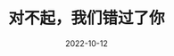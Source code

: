 ---
title: '对不起，我们错过了你'
date: '2022-10-12'
price: '20.0'
theaters: ['北京大学百周年纪念讲堂']
seat: ['8-10  1F']
remark: ['原声影片・中文字幕']
---